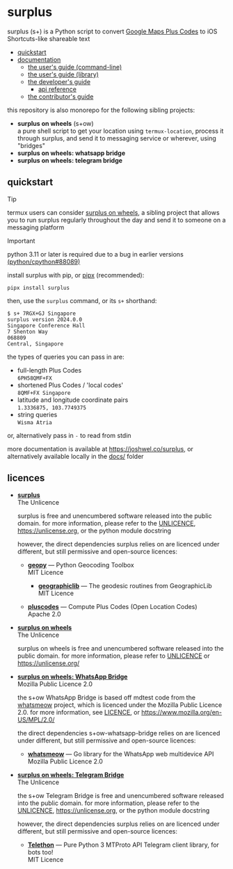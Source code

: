 # surplus

surplus (s+) is a Python script to convert [Google Maps Plus Codes](https://maps.google.com/pluscodes/)
to iOS Shortcuts-like shareable text

- [quickstart](#quickstart)
- [documentation](https://joshwel.co/surplus)
  - [the user's guide (command-line)](https://joshwel.co/surplus/using#as-a-command-line-tool)
  - [the user's guide (library)](https://joshwel.co/surplus/using#as-a-library)
  - [the developer's guide](https://joshwel.co/surplus/developing)
      - [api reference](https://joshwel.co/surplus/developing)
  - [the contributor's guide](https://joshwel.co/surplus/contributing)

this repository is also monorepo for the following sibling projects:

- **surplus on wheels** (s+ow) \
  a pure shell script to get your location using `termux-location`, process it through surplus, and
  send it to messaging service or wherever, using "bridges"
- **surplus on wheels: whatsapp bridge**
- **surplus on wheels: telegram bridge**

## quickstart

> [!TIP]  
> termux users can consider [surplus on wheels](https://joshwel.co/surplus/onwheels), a sibling
> project that allows you to run surplus regularly throughout the day and send it to someone on a
> messaging platform

> [!IMPORTANT]  
> python 3.11 or later is required due to a bug in earlier versions
> [(python/cpython#88089)](https://github.com/python/cpython/issues/88089)

install surplus with pip, or [pipx](https://pipx.pypa.io/) (recommended):

```text
pipx install surplus
```

then, use the `surplus` command, or its `s+` shorthand:

```text
$ s+ 7RGX+GJ Singapore
surplus version 2024.0.0
Singapore Conference Hall
7 Shenton Way
068809
Central, Singapore
```

the types of queries you can pass in are:

- full-length Plus Codes \
  `6PH58QMF+FX`
- shortened Plus Codes / 'local codes' \
  `8QMF+FX Singapore`
- latitude and longitude coordinate pairs \
  `1.3336875, 103.7749375`
- string queries \
  `Wisma Atria`

or, alternatively pass in `-` to read from stdin

more documentation is available at <https://joshwel.co/surplus>,
or alternatively available locally in the [docs/](docs) folder

## licences

- [**surplus**](src/surplus) \
  The Unlicence

  surplus is free and unencumbered software released into the public domain. for more information,
  please refer to the [UNLICENCE](src/surplus/UNLICENCE), <https://unlicense.org>, or the python
  module docstring

  however, the direct dependencies surplus relies on are licenced under different, but still
  permissive and open-source licences:

    - **[geopy](https://pypi.org/project/geopy/)** — 
      Python Geocoding Toolbox \
      MIT Licence

        - **[geographiclib](https://pypi.org/project/geographiclib/)** — 
          The geodesic routines from GeographicLib \
          MIT Licence

    - **[pluscodes](https://pypi.org/project/pluscodes/)** — 
      Compute Plus Codes (Open Location Codes) \
      Apache 2.0

- [**surplus on wheels**](src/surplus-on-wheels) \
  The Unlicence

  surplus on wheels is free and unencumbered software released into the public domain. for more
  information, please refer to [UNLICENCE](src/surplus-on-wheels/UNLICENCE) or
  <https://unlicense.org/>

- [**surplus on wheels: WhatsApp Bridge**](src/spow-whatsapp-bridge) \
  Mozilla Public Licence 2.0

  the s+ow WhatsApp Bridge is based off mdtest code from the
  [whatsmeow](https://github.com/tulir/whatsmeow) project, which is licenced under the Mozilla
  Public Licence 2.0. for more information, see [LICENCE](src/spow-whatsapp-bridge/LICENCE), or
  <https://www.mozilla.org/en-US/MPL/2.0/>

  the direct dependencies s+ow-whatsapp-bridge relies on are licenced under different, but still
  permissive and open-source licences:

    - [**whatsmeow**](https://github.com/tulir/whatsmeow) — 
      Go library for the WhatsApp web multidevice API \
      Mozilla Public Licence 2.0

- [**surplus on wheels: Telegram Bridge**](src/spow-telegram-bridge) \
  The Unlicence

  the s+ow Telegram Bridge is free and unencumbered software released into the public domain. for
  more information, please refer to the [UNLICENCE](src/spow-telegram-bridge/UNLICENCE),
  <https://unlicense.org>, or the python module docstring

  however, the direct dependencies surplus relies on are licenced under different, but still
  permissive and open-source licences:

    - **[Telethon](https://github.com/LonamiWebs/Telethon)** — 
      Pure Python 3 MTProto API Telegram client library, for bots too! \
      MIT Licence
